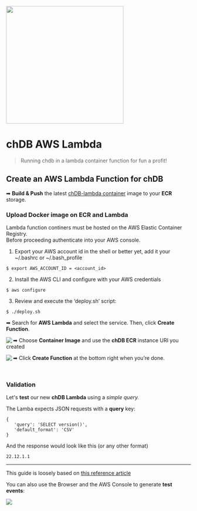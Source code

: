 <img src="https://github.com/chdb-io/chdb/raw/pybind/docs/_static/snake-chdb.png" width=320 >

# chDB AWS Lambda

> Running chdb in a lambda container function for fun a profit!




## Create an AWS Lambda Function for chDB

➡ **Build & Push** the latest [chDB-lambda container](https://github.com/chdb-io/chdb-server/tree/main/lambda) image to your **ECR** storage.

### Upload Docker image on ECR and Lambda
Lambda function continers must be hosted on the AWS Elastic Container Registry.<br>
Before proceeding authenticate into your AWS console.

1. Export your AWS account id in the shell or better yet, add it your ~/.bashrc or ~/.bash_profile 
```
$ export AWS_ACCOUNT_ID = <account_id>
```

2. Install the AWS CLI and configure with your AWS credentials
```
$ aws configure
```

3. Review and execute the ‘deploy.sh’ script:
```
$ ./deploy.sh
```



➡ Search for **AWS Lambda** and select the service. Then, click **Create Function**.

<img src="https://images.ctfassets.net/o7xu9whrs0u9/5XE0x5uBoOA4oJYZFwzNea/79493c8495c8d60c726cfeeae73a2b84/create_function.png" align="left">

➡ Choose **Container Image** and use the **chDB ECR** instance URI you created

<img src="https://user-images.githubusercontent.com/1423657/250210923-887894c3-35ef-4083-a4b8-29d247f1fc1c.png" align="left">



➡ Click **Create Function** at the bottom right when you’re done.

<br>

### Validation

Let's **test** our new **chDB Lambda** using a *simple query.*

The Lamba expects JSON requests with a **query** key:

```plaintext
{
   'query': 'SELECT version()',
   'default_format': 'CSV'
}
```

And the response would look like this (or any other format)

```plaintext
22.12.1.1
```



----

This guide is loosely based on [this reference article](https://medium.com/@skalyani103/python-on-aws-lambda-using-docker-images-5740664c54ca)


You can also use the Browser and the AWS Console to generate **test events**:

<img src="https://user-images.githubusercontent.com/1423657/250201531-daa26b0b-68e2-4cec-b665-5505efe99b99.png" align="left">

